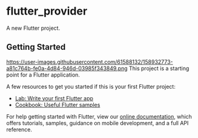 # flutter_provider

A new Flutter project.

## Getting Started
https://user-images.githubusercontent.com/61588132/158932773-a81c764b-fe0a-4d84-946d-03985f343849.png
This project is a starting point for a Flutter application.

A few resources to get you started if this is your first Flutter project:

- [Lab: Write your first Flutter app](https://flutter.dev/docs/get-started/codelab)
- [Cookbook: Useful Flutter samples](https://flutter.dev/docs/cookbook)

For help getting started with Flutter, view our
[online documentation](https://flutter.dev/docs), which offers tutorials,
samples, guidance on mobile development, and a full API reference.

